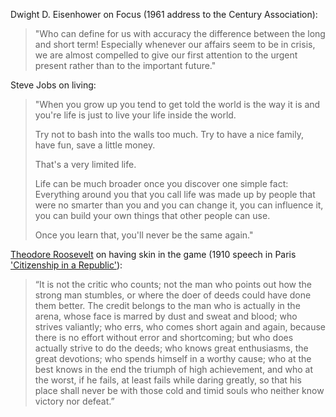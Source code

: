 Dwight D. Eisenhower on Focus (1961 address to the Century Association):

> "Who can define for us with accuracy the difference between the long and short term! Especially whenever our affairs seem to be in crisis, we are almost compelled to give our first attention to the urgent present rather than to the important future."

Steve Jobs on living:

> "When you grow up you tend to get told the world is the way it is and you're life is just to live your life inside the world.
>
> Try not to bash into the walls too much. Try to have a nice family, have fun, save a little money.
>
> That's a very limited life.
>
> Life can be much broader once you discover one simple fact: Everything around you that you call life was made up by people that were no smarter than you and you can change it, you can influence it, you can build your own things that other people can use.
>
> Once you learn that, you'll never be the same again."

[Theodore Roosevelt](https://en.wikipedia.org/wiki/Theodore_Roosevelt) on having skin in the game (1910 speech in Paris ['Citizenship in a Republic'](https://en.wikipedia.org/wiki/Citizenship_in_a_Republic)):

> “It is not the critic who counts; not the man who points out how the strong man stumbles, or where the doer of deeds could have done them better. The credit belongs to the man who is actually in the arena, whose face is marred by dust and sweat and blood; who strives valiantly; who errs, who comes short again and again, because there is no effort without error and shortcoming; but who does actually strive to do the deeds; who knows great enthusiasms, the great devotions; who spends himself in a worthy cause; who at the best knows in the end the triumph of high achievement, and who at the worst, if he fails, at least fails while daring greatly, so that his place shall never be with those cold and timid souls who neither know victory nor defeat.”
